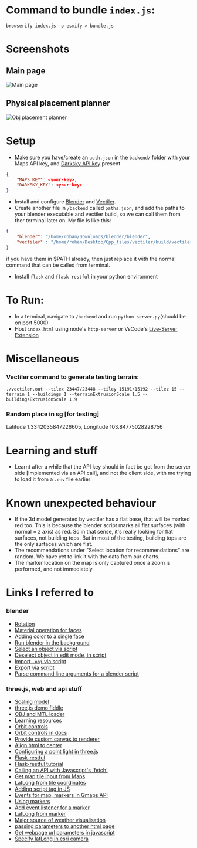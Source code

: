 # Command to bundle `index.js`:
`browserify index.js -p esmify > bundle.js`

# Screenshots
## Main page
![Main page](https://user-images.githubusercontent.com/17317792/72710642-81ffff00-3ba2-11ea-9b30-853224c3a555.png)
## Physical placement planner
![Obj placement planner](https://user-images.githubusercontent.com/17317792/72710715-a4921800-3ba2-11ea-8412-5dd8fcd552d2.png)
# Setup
* Make sure you have/create an `auth.json` in the `backend/` folder with your Maps API key, and [Darksky API key](https://darksky.net/dev/account) present
```json
{
    "MAPS_KEY": <your-key>,
    "DARKSKY_KEY": <your-key> 
}
```
* Install and configure [Blender](https://www.blender.org/download/) and [Vectiler](https://github.com/karimnaaji/vectiler). 
* Create another file in `/backend` called `paths.json`, and add the paths to your blender executable and vectiler build, so we can call them from ther terminal later on. My file is like this:
```json
{
    "blender": "/home/rohan/Downloads/blender/blender",
    "vectiler" : "/home/rohan/Desktop/Cpp_files/vectiler/build/vectiler.out"
}
```
if you have them in $PATH already, then just replace it with the normal command that can be called from terminal.
* Install `flask` and `flask-restful` in your python environment

# To Run:
* In a terminal, navigate to `/backend` and run `python server.py`(should be on port 5000)
* Host `index.html` using node's `http-server` or VsCode's [Live-Server Extension](https://marketplace.visualstudio.com/items?itemName=ritwickdey.LiveServer)

# Miscellaneous
### Vectiler command to generate testing terrain:
`./vectiler.out --tilex 23447/23448 --tiley 15191/15192 --tilez 15 --terrain 1 --buildings 1 --terrainExtrusionScale 1.5 --buildingsExtrusionScale 1.9`
### Random place in sg [for testing]
Latitude 1.3342035847226605, Longitude 103.84775028228756

# Learning and stuff
* Learnt after a while that the API key should in fact be got from the server side [Implemented via an API call], and not the client side, with me trying to load it from a `.env` file earlier

# Known unexpected behaviour
* If the 3d model generated by vectiler has a flat base, that will be marked red too. This is because the blender script marks all flat surfaces (with normal = z axis) as red. So in that sense, it's really looking for flat surfaces, not building tops. But in most of the testing, building tops are the only surfaces which are flat.
* The recommendations under "Select location for recommendations" are random. We have yet to link it with the data from our charts.
* The marker location on the map is only captured once a zoom is performed, and not immediately.

# Links I referred to
### blender
* [Rotation](https://www.blender.org/forum/viewtopic.php?t=19783)
* [Material operation for faces](https://blender.stackexchange.com/questions/65494/set-the-color-of-faces-in-python-efficiently)
* [Adding color to a single face](https://blender.stackexchange.com/questions/23656/adding-color-to-models)
* [Run blender in the background](https://blender.stackexchange.com/questions/1365/how-can-i-run-blender-from-command-line-or-a-python-script-without-opening-a-gui)
* [Select an object via script](https://blender.stackexchange.com/a/154772)
* [Deselect object in edit mode, in script](https://blender.stackexchange.com/a/55996)
* [Import `.obj` via script](https://blender.stackexchange.com/questions/72928/blender-2-78-obj-import-via-script)
* [Export via script](https://blender.stackexchange.com/questions/84934/what-is-the-python-script-to-export-the-selected-meshes-in-obj)
* [Parse command line arguments for a blender script](https://blender.stackexchange.com/questions/6817/how-to-pass-command-line-arguments-to-a-blender-python-script)
### three.js, web and api stuff
* [Scaling model](https://stackoverflow.com/questions/24723471/three-js-scale-model-with-scale-set-or-increase-model-size)
* [three.js demo fiddle](http://jsfiddle.net/g2evz0q5/)
* [OBJ and MTL loader](https://github.com/mrdoob/three.js/blob/master/examples/webgl_loader_obj_mtl.html)
* [Learning resources](https://threejs.org/docs/#manual/en/introduction/Useful-links)
* [Orbit controls](https://threejs.org/examples/#misc_controls_orbit)
* [Orbit controls in docs](https://threejs.org/docs/#examples/en/controls/OrbitControls)
* [Provide custom canvas to renderer](https://stackoverflow.com/a/21646450)
* [Align html to center](https://stackoverflow.com/questions/6464592/how-to-align-entire-html-body-to-the-center)
* [Configuring a point light in three.js](https://stackoverflow.com/questions/46231675/how-to-configure-a-point-light-in-three-js)
* [Flask-restful](https://flask-restful.readthedocs.io/en/0.3.6/quickstart.html)
* [Flask-restful tutorial](https://www.geeksforgeeks.org/python-build-a-rest-api-using-flask/)
* [Calling an API with Javascript's 'fetch'](https://stackoverflow.com/a/51854096)
* [Get map tile input from Maps](https://developers-dot-devsite-v2-prod.appspot.com/maps/documentation/javascript/examples/map-coordinates)
* [LatLong from tile coordinates](https://stackoverflow.com/questions/23457916/how-to-get-latitude-and-longitude-bounds-from-google-maps-x-y-and-zoom-parameter)
* [Adding script tag in JS](https://stackoverflow.com/questions/39680410/including-a-script-src-into-js-file)
* [Events for map, markers in Gmaps API](https://developers.google.com/maps/documentation/javascript/events)
* [Using markers](https://developers.google.com/maps/documentation/javascript/markers)
* [Add event listener for a marker](https://stackoverflow.com/a/15775130)
* [LatLong from marker](https://stackoverflow.com/a/11030800)
* [Major source of weather visualisation](https://github.com/nils-werner/owm-display)
* [passing parameters to another html page](https://stackoverflow.com/questions/43695040/open-new-html-page-via-javascript-and-pass-parameters)
* [Get webpage url parameters in javascript](https://html-online.com/articles/get-url-parameters-javascript/)
* [Specify latLong in esri camera](https://developers.arcgis.com/javascript/latest/api-reference/esri-Camera.html)